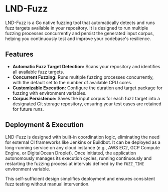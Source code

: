 # LND-Fuzz

LND-Fuzz is a Go native fuzzing tool that automatically detects and runs fuzz targets available in your repository. It is designed to run multiple fuzzing processes concurrently and persist the generated input corpus, helping you continuously test and improve your codebase's resilience.

## Features

- **Automatic Fuzz Target Detection:** Scans your repository and identifies all available fuzz targets.
- **Concurrent Fuzzing:** Runs multiple fuzzing processes concurrently, with the default set to the number of available CPU cores.
- **Customizable Execution:** Configure the duration and target package for fuzzing with environment variables.
- **Corpus Persistence:** Saves the input corpus for each fuzz target into a designated Git storage repository, ensuring your test cases are retained for future runs.

## Deployment & Execution

LND-Fuzz is designed with built-in coordination logic, eliminating the need for external CI frameworks like Jenkins or Buildbot. It can be deployed as a long-running service on any cloud instance (e.g., AWS EC2, GCP Compute Engine, or DigitalOcean Droplet). Once initiated, the application autonomously manages its execution cycles, running continuously and restarting the fuzzing process at intervals defined by the `FUZZ_TIME` environment variable.

This self-sufficient design simplifies deployment and ensures consistent fuzz testing without manual intervention.
